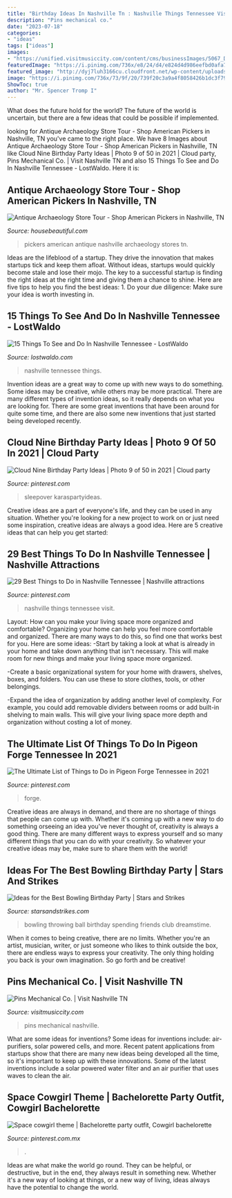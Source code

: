 ```yaml
---
title: "Birthday Ideas In Nashville Tn : Nashville Things Tennessee Visit"
description: "Pins mechanical co."
date: "2023-07-18"
categories:
- "ideas"
tags: ["ideas"]
images:
- "https://unified.visitmusiccity.com/content/cms/businessImages/5067_DSC_5899.jpg"
featuredImage: "https://i.pinimg.com/736x/e8/24/d4/e824d4d986eefbd0afa757fafd8c8063.jpg"
featured_image: "http://dyj7luh3166cu.cloudfront.net/wp-content/uploads/sites/8/2016/05/Nashville-Tennessee.jpg"
image: "https://i.pinimg.com/736x/73/9f/20/739f20c3a9a4f8058426b1dc3f790071.jpg"
ShowToc: true
author: "Mr. Spencer Tromp I"
---
```



What does the future hold for the world?
The future of the world is uncertain, but there are a few ideas that could be possible if implemented.

	

		
looking for Antique Archaeology Store Tour - Shop American Pickers in Nashville, TN you've came to the right place. We have 8 Images about Antique Archaeology Store Tour - Shop American Pickers in Nashville, TN like Cloud Nine Birthday Party Ideas | Photo 9 of 50 in 2021 | Cloud party, Pins Mechanical Co. | Visit Nashville TN and also 15 Things To See and Do In Nashville Tennessee - LostWaldo. Here it is:
		
    
## Antique Archaeology Store Tour - Shop American Pickers In Nashville, TN

<img loading=lazy src="https://hips.hearstapps.com/hmg-prod.s3.amazonaws.com/images/hbx120119homestores-023-copy-1574267193.jpg?crop=1.00xw:0.752xh;0,0.149xh&amp;resize=1200:*" onerror="this.onerror=null;this.src='https://tse4.mm.bing.net/th?id=OIP.bAmiaurO1CdHNRS75Ng_5QHaDt&amp;pid=15.1';" alt="Antique Archaeology Store Tour - Shop American Pickers in Nashville, TN">

_Source: housebeautiful.com_

>pickers american antique nashville archaeology stores tn. 

	

Ideas are the lifeblood of a startup. They drive the innovation that makes startups tick and keep them afloat. Without ideas, startups would quickly become stale and lose their mojo. The key to a successful startup is finding the right ideas at the right time and giving them a chance to shine. Here are five tips to help you find the best ideas: 1. Do your due diligence: Make sure your idea is worth investing in.

    
## 15 Things To See And Do In Nashville Tennessee - LostWaldo

<img loading=lazy src="http://dyj7luh3166cu.cloudfront.net/wp-content/uploads/sites/8/2016/05/Nashville-Tennessee.jpg" onerror="this.onerror=null;this.src='https://tse1.mm.bing.net/th?id=OIP.ejAymer0PEBvCwZxvZU2zAHaE8&amp;pid=15.1';" alt="15 Things To See and Do In Nashville Tennessee - LostWaldo">

_Source: lostwaldo.com_

>nashville tennessee things. 

	

Invention ideas are a great way to come up with new ways to do something. Some ideas may be creative, while others may be more practical. There are many different types of invention ideas, so it really depends on what you are looking for. There are some great inventions that have been around for quite some time, and there are also some new inventions that just started being developed recently.

    
## Cloud Nine Birthday Party Ideas | Photo 9 Of 50 In 2021 | Cloud Party

<img loading=lazy src="https://i.pinimg.com/736x/e8/24/d4/e824d4d986eefbd0afa757fafd8c8063.jpg" onerror="this.onerror=null;this.src='https://tse3.mm.bing.net/th?id=OIP.v_HW4mqm9Vd4SWAw40adiwHaLG&amp;pid=15.1';" alt="Cloud Nine Birthday Party Ideas | Photo 9 of 50 in 2021 | Cloud party">

_Source: pinterest.com_

>sleepover karaspartyideas. 

	

Creative ideas are a part of everyone's life, and they can be used in any situation. Whether you're looking for a new project to work on or just need some inspiration, creative ideas are always a good idea. Here are 5 creative ideas that can help you get started: 

    
## 29 Best Things To Do In Nashville Tennessee | Nashville Attractions

<img loading=lazy src="https://i.pinimg.com/736x/73/9f/20/739f20c3a9a4f8058426b1dc3f790071.jpg" onerror="this.onerror=null;this.src='https://tse4.mm.bing.net/th?id=OIP.YTjpa3CQ1hustHclmtJpZAHaPj&amp;pid=15.1';" alt="29 Best Things to Do in Nashville Tennessee | Nashville attractions">

_Source: pinterest.com_

>nashville things tennessee visit. 

	

Layout: How can you make your living space more organized and comfortable?
Organizing your home can help you feel more comfortable and organized. There are many ways to do this, so find one that works best for you. Here are some ideas:
-Start by taking a look at what is already in your home and take down anything that isn't necessary. This will make room for new things and make your living space more organized.

-Create a basic organizational system for your home with drawers, shelves, boxes, and folders. You can use these to store clothes, tools, or other belongings.

-Expand the idea of organization by adding another level of complexity. For example, you could add removable dividers between rooms or add built-in shelving to main walls. This will give your living space more depth and organization without costing a lot of money.

    
## The Ultimate List Of Things To Do In Pigeon Forge Tennessee In 2021

<img loading=lazy src="https://i.pinimg.com/736x/01/37/90/0137900303f5808da516473c4e81cd1f.jpg" onerror="this.onerror=null;this.src='https://tse3.mm.bing.net/th?id=OIP.2JWQZ0whobsAcQ3xNzaNowHaJ4&amp;pid=15.1';" alt="The Ultimate List of Things to Do in Pigeon Forge Tennessee in 2021">

_Source: pinterest.com_

>forge. 

	

Creative ideas are always in demand, and there are no shortage of things that people can come up with. Whether it's coming up with a new way to do something orseeing an idea you've never thought of, creativity is always a good thing. There are many different ways to express yourself and so many different things that you can do with your creativity. So whatever your creative ideas may be, make sure to share them with the world!

    
## Ideas For The Best Bowling Birthday Party | Stars And Strikes

<img loading=lazy src="https://www.starsandstrikes.com/wp-content/uploads/2020/03/Stars-and-Strikes_Ideas-for-the-Best-Bowling-Birthday-Party_IMAGE1.jpeg" onerror="this.onerror=null;this.src='https://tse2.mm.bing.net/th?id=OIP.tExCwNgAslSV4h2MQBarqQHaE8&amp;pid=15.1';" alt="Ideas for the Best Bowling Birthday Party | Stars and Strikes">

_Source: starsandstrikes.com_

>bowling throwing ball birthday spending friends club dreamstime. 

	

When it comes to being creative, there are no limits. Whether you're an artist, musician, writer, or just someone who likes to think outside the box, there are endless ways to express your creativity. The only thing holding you back is your own imagination. So go forth and be creative!

    
## Pins Mechanical Co. | Visit Nashville TN

<img loading=lazy src="https://unified.visitmusiccity.com/content/cms/businessImages/5067_DSC_5899.jpg" onerror="this.onerror=null;this.src='https://tse4.mm.bing.net/th?id=OIP.aqY9C8E5_eKpBr8VNiYQ7gHaE8&amp;pid=15.1';" alt="Pins Mechanical Co. | Visit Nashville TN">

_Source: visitmusiccity.com_

>pins mechanical nashville. 

	

What are some ideas for inventions?
Some ideas for inventions include: air-purifiers, solar powered cells, and more. Recent patent applications from startups show that there are many new ideas being developed all the time, so it's important to keep up with these innovations. Some of the latest inventions include a solar powered water filter and an air purifier that uses waves to clean the air.

    
## Space Cowgirl Theme | Bachelorette Party Outfit, Cowgirl Bachelorette

<img loading=lazy src="https://i.pinimg.com/736x/b6/ba/49/b6ba49b8b16b465152b1c601e3dc6af7.jpg" onerror="this.onerror=null;this.src='https://tse3.mm.bing.net/th?id=OIP.zLE9QWj3FcTIvsxIJNqBHgHaJ3&amp;pid=15.1';" alt="Space cowgirl theme | Bachelorette party outfit, Cowgirl bachelorette">

_Source: pinterest.com.mx_

>. 

	

Ideas are what make the world go round. They can be helpful, or destructive, but in the end, they always result in something new. Whether it's a new way of looking at things, or a new way of living, ideas always have the potential to change the world.

